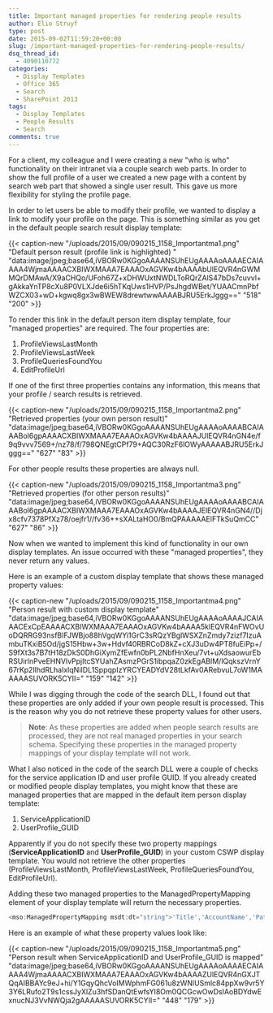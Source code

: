 ```yaml
---
title: Important managed properties for rendering people results
author: Elio Struyf
type: post
date: 2015-09-02T11:59:20+00:00
slug: /important-managed-properties-for-rendering-people-results/
dsq_thread_id:
  - 4090110772
categories:
  - Display Templates
  - Office 365
  - Search
  - SharePoint 2013
tags:
  - Display Templates
  - People Results
  - Search
comments: true
---
```


For a client, my colleague and I were creating a new "who is who" functionality on their intranet via a couple search web parts. In order to show the full profile of a user we created a new page with a content by search web part that showed a single user result. This gave us more flexibility for styling the profile page.

In order to let users be able to modify their profile, we wanted to display a link to modify your profile on the page. This is something similar as you get in the default people search result display template:

{{< caption-new "/uploads/2015/09/090215_1158_Importantma1.png" "Default person result (profile link is highlighted) "  "data:image/jpeg;base64,iVBORw0KGgoAAAANSUhEUgAAAAoAAAAECAIAAAA4WjmaAAAACXBIWXMAAA7EAAAOxAGVKw4bAAAAbUlEQVR4nGWMMQrDMAwA/X9aCHQo/UFoh67Z+xDHWUxtNWDLToRQrZAlS47bDs7cuvvl+gAkkaYnTP8cXu8P0VLXJde6i5hTKqUws1HVP/PsJhgdWBet/YUAACmnPbfWZCX03+wD+kgwq8gx3wBWEW8drewtwwAAAABJRU5ErkJggg==" "518" "200" >}}

To render this link in the default person item display template, four "managed properties" are required. The four properties are:

1.  ProfileViewsLastMonth
2.  ProfileViewsLastWeek
3.  ProfileQueriesFoundYou
4.  EditProfileUrl

If one of the first three properties contains any information, this means that your profile / search results is retrieved.

{{< caption-new "/uploads/2015/09/090215_1158_Importantma2.png" "Retrieved properties (your own person result)"  "data:image/jpeg;base64,iVBORw0KGgoAAAANSUhEUgAAAAoAAAABCAIAAABol6gpAAAACXBIWXMAAA7EAAAOxAGVKw4bAAAAJUlEQVR4nGN4e/f9q9vvv7569+/nz78/f/798QNEgtCPf79+AQC30RzF6lOWyAAAAABJRU5ErkJggg==" "627" "83" >}}

For other people results these properties are always null.

{{< caption-new "/uploads/2015/09/090215_1158_Importantma3.png" "Retrieved properties (for other person results)"  "data:image/jpeg;base64,iVBORw0KGgoAAAANSUhEUgAAAAoAAAABCAIAAABol6gpAAAACXBIWXMAAA7EAAAOxAGVKw4bAAAAJElEQVR4nGN4//Djx8cfv7378PfXz78/oejfr1//fv36++sXALtaHO0/BmQPAAAAAElFTkSuQmCC" "627" "86" >}}

Now when we wanted to implement this kind of functionality in our own display templates. An issue occurred with these "managed properties", they never return any values.

Here is an example of a custom display template that shows these managed property values:

{{< caption-new "/uploads/2015/09/090215_1158_Importantma4.png" "Person result with custom display template"  "data:image/jpeg;base64,iVBORw0KGgoAAAANSUhEUgAAAAoAAAAJCAIAAACExCpEAAAACXBIWXMAAA7EAAAOxAGVKw4bAAAA5klEQVR4nFWOvUoDQRRG93nsfBIFJWBjo88hVgqWYi1GrC3sRQzYBglWSXZnZmdy7zizf7IzuAmbuTKxiB5Od/jgS15Hbw+3w+Hdvf40RBRCoD8kZ+cXJ3uDw4PT8fuEiPp+/S9fXt3s7B7tH18zDkS0DhGiXymZfEwfn0bPL2NbfHnXeu/7vt+uXdsaowurEbRSUirlnPveEHNVlvPpjItcSYUahZAsmzPGrS1ibpqaZ0zkEgABIM/lQqkszVrnY67rKp2lIhdRLhaIxlqNiIDL1SppqpIzYRCYEADYdV28tLkfAv0ARebvuL7oW1MAAAAASUVORK5CYII=" "159" "142" >}}

While I was digging through the code of the search DLL, I found out that these properties are only added if your own people result is processed. This is the reason why you do not retrieve these property values for other users.

> **Note**: As these properties are added when people search results are processed, they are not real managed properties in your search schema. Specifying these properties in the managed property mappings of your display template will not work.

What I also noticed in the code of the search DLL were a couple of checks for the service application ID and user profile GUID. If you already created or modified people display templates, you might know that these are managed properties that are mapped in the default item person display template:

1.  ServiceApplicationID
2.  UserProfile_GUID

Apparently if you do not specify these two property mappings (**ServiceApplicationID** and **UserProfile_GUID**) in your custom CSWP display template. You would not retrieve the other properties (ProfileViewsLastMonth, ProfileViewsLastWeek, ProfileQueriesFoundYou, EditProfileUrl).

Adding these two managed properties to the ManagedPropertyMapping element of your display template will return the necessary properties.

```javascript
<mso:ManagedPropertyMapping msdt:dt="string">'Title','AccountName','Path','PictureURL','ServiceApplicationID','UserProfile_GUID'</mso:ManagedPropertyMapping>
```

Here is an example of what these property values look like:

{{< caption-new "/uploads/2015/09/090215_1158_Importantma5.png" "Person result when ServiceApplicationID and UserProfile_GUID is mapped"  "data:image/jpeg;base64,iVBORw0KGgoAAAANSUhEUgAAAAoAAAAECAIAAAA4WjmaAAAACXBIWXMAAA7EAAAOxAGVKw4bAAAAZUlEQVR4nGXJTQqAIBBAYc9eJ+hi/Y1GqyQhcVoIMWphmFG061u8zWNlUSmlc84ppXw9vr5Y3Y6LRufo2T9s1cssJyXlZu3hfSDanQtEwfsYI8Om0QCGcwOwDsIAoBDYdwExnucNJ3VvNWQja2gAAAAASUVORK5CYII=" "448" "179" >}}